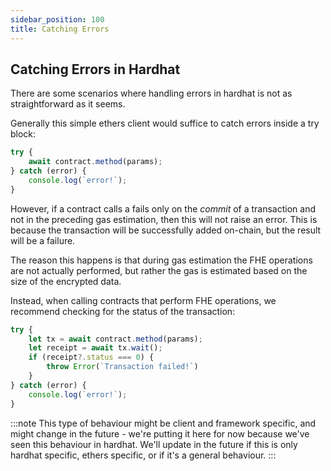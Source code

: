 ```yaml
---
sidebar_position: 100
title: Catching Errors
---
```


## Catching Errors in Hardhat

There are some scenarios where handling errors in hardhat is not as straightforward as it seems.

Generally this simple ethers client would suffice to catch errors inside a try block:

```javascript
try {
    await contract.method(params);
} catch (error) {
    console.log(`error!`);
}
```

However, if a contract calls a fails only on the _commit_ of a transaction and not in the preceding gas estimation, then this will not raise an error.
This is because the transaction will be successfully added on-chain, but the result will be a failure.

The reason this happens is that during gas estimation the FHE operations are not actually performed, but rather the gas is estimated based on the size of the encrypted data.

Instead, when calling contracts that perform FHE operations, we recommend checking for the status of the transaction:

```javascript
try {
    let tx = await contract.method(params);
    let receipt = await tx.wait();
    if (receipt?.status === 0) {
        throw Error(`Transaction failed!`)
    }
} catch (error) {
    console.log(`error!`);
}
```

:::note 
This type of behaviour might be client and framework specific, and might change in the future - we're putting it here for now 
because we've seen this behaviour in hardhat. We'll update in the future if this is only hardhat specific, ethers specific, or if it's a general behaviour.
:::